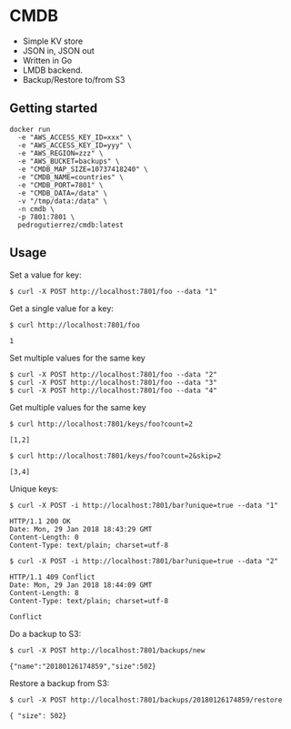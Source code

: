 # CMDB

* Simple KV store 
* JSON in, JSON out
* Written in Go
* LMDB backend.
* Backup/Restore to/from S3

## Getting started 

```
docker run 
  -e "AWS_ACCESS_KEY_ID=xxx" \
  -e "AWS_ACCESS_KEY_ID=yyy" \ 
  -e "AWS_REGION=zzz" \
  -e "AWS_BUCKET=backups" \
  -e "CMDB_MAP_SIZE=10737418240" \
  -e "CMDB_NAME=countries" \
  -e "CMDB_PORT=7801" \
  -e "CMDB_DATA=/data" \
  -v "/tmp/data:/data" \ 
  -n cmdb \
  -p 7801:7801 \
  pedrogutierrez/cmdb:latest
```

## Usage

Set a value for key:

```
$ curl -X POST http://localhost:7801/foo --data "1"
```

Get a single value for a key:

```
$ curl http://localhost:7801/foo

1
```

Set multiple values for the same key

```
$ curl -X POST http://localhost:7801/foo --data "2"
$ curl -X POST http://localhost:7801/foo --data "3"
$ curl -X POST http://localhost:7801/foo --data "4"

```

Get multiple values for the same key

```
$ curl http://localhost:7801/keys/foo?count=2

[1,2]
```

```
$ curl http://localhost:7801/keys/foo?count=2&skip=2

[3,4]
```

Unique keys:

```
$ curl -X POST -i http://localhost:7801/bar?unique=true --data "1"

HTTP/1.1 200 OK
Date: Mon, 29 Jan 2018 18:43:29 GMT
Content-Length: 0
Content-Type: text/plain; charset=utf-8

$ curl -X POST -i http://localhost:7801/bar?unique=true --data "2"

HTTP/1.1 409 Conflict
Date: Mon, 29 Jan 2018 18:44:09 GMT
Content-Length: 8
Content-Type: text/plain; charset=utf-8

Conflict
```

Do a backup to S3:

```
$ curl -X POST http://localhost:7801/backups/new

{"name":"20180126174859","size":502}
```

Restore a backup from S3:

```
$ curl -X POST http://localhost:7801/backups/20180126174859/restore

{ "size": 502}
```
